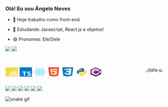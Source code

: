 ### Olá! Eu sou Ângelo Neves

- 🔭 Hoje trabalho como front-end.

- 🌱 Estudando Javascript, React.js e objetos!

- 😄 Pronomes: Ele/Dele

<div>
<img height="180em" src="https://github-readme-stats.vercel.app/api?username=angeloneves19&show_icons=true&theme=dark"> 
<img height="180em"  src="https://github-readme-stats.vercel.app/api/top-langs/?username=angeloneves19&langs_count=16&theme=dark">
</div>

  ##
 
  <div style="display: inline_block"><br>
  <img align="center" alt="Rafa-Js" height="30" width="40" src="https://raw.githubusercontent.com/devicons/devicon/master/icons/javascript/javascript-plain.svg">
  <img align="center" alt="Rafa-Ts" height="30" width="40" src="https://raw.githubusercontent.com/devicons/devicon/master/icons/typescript/typescript-plain.svg">
  <img align="center" alt="Rafa-React" height="30" width="40" src="https://raw.githubusercontent.com/devicons/devicon/master/icons/react/react-original.svg">
  <img align="center" alt="Rafa-HTML" height="30" width="40" src="https://raw.githubusercontent.com/devicons/devicon/master/icons/html5/html5-original.svg">
  <img align="center" alt="Rafa-CSS" height="30" width="40" src="https://raw.githubusercontent.com/devicons/devicon/master/icons/css3/css3-original.svg">
  <img align="center" alt="Rafa-Python" height="30" width="40" src="https://raw.githubusercontent.com/devicons/devicon/master/icons/python/python-original.svg">
  <img align="center" alt="Rafa-Csharp" height="30" width="40" src="https://raw.githubusercontent.com/devicons/devicon/master/icons/csharp/csharp-original.svg">
  <img align="right" alt="Rafa-pic" height="150" style="border-radius:50px;" src="https://media4.giphy.com/media/qgQUggAC3Pfv687qPC/giphy.gif?cid=ecf05e47qla9i1lb0qsqctbgdpj4av1hozxvxrhhev7ke75n&rid=giphy.gif&ct=g">
</div>
  
  ##
 
<div> 
  <a href="https://www.youtube.com/channel/UC_AELe66bixUnarOfhEqLXw" target="_blank"><img src="https://img.shields.io/badge/YouTube-FF0000?style=for-the-badge&logo=youtube&logoColor=white" target="_blank"></a>
  <a href="https://www.instagram.com/angelo_nevess/" target="_blank"><img src="https://img.shields.io/badge/-Instagram-%23E4405F?style=for-the-badge&logo=instagram&logoColor=white" target="_blank"></a>
 	<a href="https://www.twitch.tv/angeloooo2005" target="_blank"><img src="https://img.shields.io/badge/Twitch-9146FF?style=for-the-badge&logo=twitch&logoColor=white" target="_blank"></a>
 <a href="https://discord.gg/dVBrHwsVC7" target="_blank"><img src="https://img.shields.io/badge/Discord-7289DA?style=for-the-badge&logo=discord&logoColor=white" target="_blank"></a> 
  <a href = "angelorogeriodasilvaneves2005.com"><img src="https://img.shields.io/badge/-Gmail-%23333?style=for-the-badge&logo=gmail&logoColor=white" target="_blank"></a>
  <a href="https://www.linkedin.com/in/%C3%A2ngelo-neves-a2a47124a/" target="_blank"><img src="https://img.shields.io/badge/-LinkedIn-%230077B5?style=for-the-badge&logo=linkedin&logoColor=white" target="_blank"></a> 
  
</div>


![snake gif](https://github.com/angeloneves19/angeloneves19/blob/github-contribution-grid-snake.svg)
